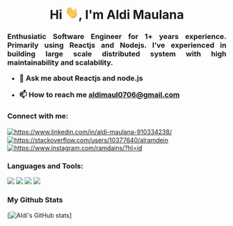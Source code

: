 <h1 align="center">Hi <img src="https://github.com/krobus00/krobus00/blob/master/assets/wave.gif?raw=true" height="30">, I'm Aldi Maulana</h1>
<h3 align="justify">Enthusiatic Software Engineer for 1+ years experience. Primarily using Reactjs and Nodejs. I've experienced in building large scale distributed system with high maintainability and scalability.

- 💬 Ask me about **Reactjs and node.js**

- 📫 How to reach me **aldimaul0706@gmail.com**

<h3 align="left">Connect with me:</h3>
<p align="left">
<a href="https://www.linkedin.com/in/aldi-maulana-910334238/" target="blank"><img align="center" src="https://raw.githubusercontent.com/rahuldkjain/github-profile-readme-generator/master/src/images/icons/Social/linked-in-alt.svg" alt="https://www.linkedin.com/in/aldi-maulana-910334238/" height="30" width="40" /></a>
<a href="https://stackoverflow.com/users/8027411/aldi-maulana" target="blank"><img align="center" src="https://raw.githubusercontent.com/rahuldkjain/github-profile-readme-generator/master/src/images/icons/Social/stack-overflow.svg" alt="https://stackoverflow.com/users/10377640/alramdein" height="30" width="40" /></a>
<a href="https://www.instagram.com/aldi.maulanaa_/?next=%2Faldi.maulanaa_%2F" target="blank"><img align="center" src="https://raw.githubusercontent.com/rahuldkjain/github-profile-readme-generator/master/src/images/icons/Social/instagram.svg" alt="https://www.instagram.com/ramdains/?hl=id" height="30" width="40" /></a>
</p>

<h3 align="left">Languages and Tools:</h3>

![](https://img.shields.io/badge/Code-JavaScript-informational?style=flat&logo=javascript)
![](https://img.shields.io/badge/Code-PHP-informational?style=flat&logo=php)
![](https://img.shields.io/badge/Code-Reactjs-informational?style=flat&logo=react.js)
![](https://img.shields.io/badge/Code-Nodejs-informational?style=flat&logo=node.js)

### My Github Stats

[![Aldi's GitHub stats](https://github-readme-stats.vercel.app/api?username=aldimaulanaa&count_private=true&show_icons=true&theme=tokyonight)]

  
